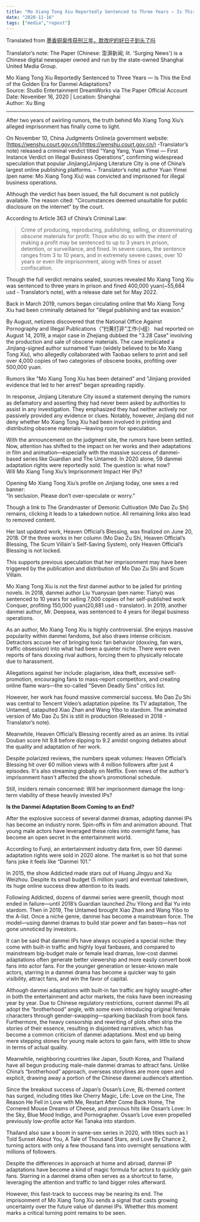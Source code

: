 ```yaml
---
title: "Mo Xiang Tong Xiu Reportedly Sentenced to Three Years — Is This the End of the Golden Era for Danmei Adaptations?" 
date: "2020-11-16"
tags: ["media","repost"] 
---
```


Translated from [墨香铜臭传获刑三年，耽改IP的好日子到头了吗](https://www.thepaper.cn/newsDetail_forward_9990370)

Translator’s note: The Paper (Chinese: 澎湃新闻; lit. 'Surging News') is a Chinese digital newspaper owned and run by the state-owned Shanghai United Media Group.

Mo Xiang Tong Xiu Reportedly Sentenced to Three Years — Is This the End of the Golden Era for Danmei Adaptations?  
Source: Studio Entertainment DreamWorks via The Paper Official Account  
Date: November 16, 2020 | Location: Shanghai  
Author: Xu Bing

---

After two years of swirling rumors, the truth behind Mo Xiang Tong Xiu’s alleged imprisonment has finally come to light.

On November 10, China Judgments Online(a government website: [https://wenshu.court.gov.cn/](https://wenshu.court.gov.cn/) \-Translator’s note) released a criminal verdict titled “Yang Yang, Yuan Yimei — First Instance Verdict on Illegal Business Operations”, confirming widespread speculation that popular Jinjiang(Jinjiang Literature City is one of China’s largest online publishing platforms. – Translator’s note) author Yuan Yimei (pen name: Mo Xiang Tong Xiu) was convicted and imprisoned for illegal business operations.

Although the verdict has been issued, the full document is not publicly available. The reason cited: "Circumstances deemed unsuitable for public disclosure on the internet" by the court.

According to Article 363 of China’s Criminal Law:

> Crime of producing, reproducing, publishing, selling, or disseminating *obscene* materials for profit: Those who do so with the intent of making a profit may be sentenced to up to 3 years in prison, detention, or surveillance, and fined. In severe cases, the sentence ranges from 3 to 10 years, and in extremely severe cases, over 10 years or even life imprisonment, along with fines or asset confiscation.

Though the full verdict remains sealed, sources revealed Mo Xiang Tong Xiu was sentenced to three years in prison and fined 400,000 yuan(\~55,684 usd \- Translator’s note), with a release date set for May 2022\.

Back in March 2019, rumors began circulating online that Mo Xiang Tong Xiu had been criminally detained for "illegal publishing and tax evasion."

By August, netizens discovered that the National Office Against Pornography and Illegal Publications（“扫黄打非”工作小组） had reported on August 14, 2019, a major case in Zhejiang dubbed the "3.28 Case" involving the production and sale of obscene materials. The case implicated a Jinjiang-signed author surnamed Yuan (widely believed to be Mo Xiang Tong Xiu), who allegedly collaborated with Taobao sellers to print and sell over 4,000 copies of two categories of obscene books, profiting over 500,000 yuan.

Rumors like "Mo Xiang Tong Xiu has been detained" and "Jinjiang provided evidence that led to her arrest" began spreading rapidly.

In response, Jinjiang Literature City issued a statement denying the rumors as defamatory and asserting they had never been asked by authorities to assist in any investigation. They emphasized they had neither actively nor passively provided any evidence or clues. Notably, however, Jinjiang did not deny whether Mo Xiang Tong Xiu had been involved in printing and distributing obscene materials—leaving room for speculation.

With the announcement on the judgment site, the rumors have been settled. Now, attention has shifted to the impact on her works and their adaptations in film and animation—especially with the massive success of danmei-based series like Guardian and The Untamed. In 2020 alone, 59 danmei adaptation rights were reportedly sold. The question is: what now?  
Will Mo Xiang Tong Xiu’s Imprisonment Impact Her IPs?

Opening Mo Xiang Tong Xiu’s profile on Jinjiang today, one sees a red banner:  
“In seclusion. Please don’t over-speculate or worry.”

Though a link to The Grandmaster of Demonic Cultivation (Mo Dao Zu Shi) remains, clicking it leads to a takedown notice. All remaining links also lead to removed content.

Her last updated work, Heaven Official’s Blessing, was finalized on June 20, 2018\. Of the three works in her column (Mo Dao Zu Shi, Heaven Official’s Blessing, The Scum Villain's Self-Saving System), only Heaven Official’s Blessing is not locked.

This supports previous speculation that her imprisonment may have been triggered by the publication and distribution of Mo Dao Zu Shi and Scum Villain.

Mo Xiang Tong Xiu is not the first danmei author to be jailed for printing novels. In 2018, danmei author Liu Yuanyuan (pen name: Tianyi) was sentenced to 10 years for selling 7,000 copies of her self-published work Conquer, profiting 150,000 yuan(20,881 usd \- translator). In 2019, another danmei author, Mr. Deepsea, was sentenced to 4 years for illegal business operations.

As an author, Mo Xiang Tong Xiu is highly controversial. She enjoys massive popularity within danmei fandoms, but also draws intense criticism. Detractors accuse her of bringing toxic fan behavior (doxxing, fan wars, traffic obsession) into what had been a quieter niche. There were even reports of fans doxxing rival authors, forcing them to physically relocate due to harassment.

Allegations against her include: plagiarism, idea theft, excessive self-promotion, encouraging fans to mass-report competitors, and creating online flame wars—the so-called “Seven Deadly Sins” critics list.

However, her work has found massive commercial success. Mo Dao Zu Shi was central to Tencent Video’s adaptation pipeline. Its TV adaptation, The Untamed, catapulted Xiao Zhan and Wang Yibo to stardom. The animated version of Mo Dao Zu Shi is still in production (Released in 2018 \- Translator’s note).

Meanwhile, Heaven Official’s Blessing recently aired as an anime. Its initial Douban score hit 9.8 before dipping to 9.2 amidst ongoing debates about the quality and adaptation of her work.

Despite polarized reviews, the numbers speak volumes: Heaven Official’s Blessing hit over 60 million views with 4 million followers after just 4 episodes. It's also streaming globally on Netflix. Even news of the author’s imprisonment hasn't affected the show’s promotional schedule.

Still, insiders remain concerned: Will her imprisonment damage the long-term viability of these heavily invested IPs?

**Is the Danmei Adaptation Boom Coming to an End?**

After the explosive success of several danmei dramas, adapting danmei IPs has become an industry norm. Spin-offs in film and animation abound. That young male actors have leveraged these roles into overnight fame, has become an open secret in the entertainment world.

According to Funji, an entertainment industry data firm, over 50 danmei adaptation rights were sold in 2020 alone. The market is so hot that some fans joke it feels like “Danmei 101.”

In 2015, the show Addicted made stars out of Huang Jingyu and Xu Weizhou. Despite its small budget (5 million yuan) and eventual takedown, its huge online success drew attention to its leads.

Following Addicted, dozens of danmei series were greenlit, though most ended in failure—until 2018’s Guardian launched Zhu Yilong and Bai Yu into stardom. Then in 2019, The Untamed brought Xiao Zhan and Wang Yibo to the A-list. Once a niche genre, danmei has become a mainstream force. The model—using danmei dramas to build star power and fan bases—has not gone unnoticed by investors.

It can be said that danmei IPs have always occupied a special niche: they come with built-in traffic and highly loyal fanbases, and compared to mainstream big-budget male or female lead dramas, low-cost danmei adaptations often generate better viewership and more easily convert book fans into actor fans. For the younger generation or lesser-known male actors, starring in a danmei drama has become a quicker way to gain visibility, attract fans, and win the favor of capital.

Although danmei adaptations with built-in fan traffic are highly sought-after in both the entertainment and actor markets, the risks have been increasing year by year. Due to Chinese regulatory restrictions, current danmei IPs all adopt the “brotherhood” angle, with some even introducing original female characters through gender-swapping—sparking backlash from book fans. Furthermore, the heavy censorship and rewriting of plots often strip the stories of their essence, resulting in disjointed narratives, which has become a common criticism of danmei adaptations. Most end up being mere stepping stones for young male actors to gain fans, with little to show in terms of actual quality.

Meanwhile, neighboring countries like Japan, South Korea, and Thailand have all begun producing male-male danmei dramas to attract fans. Unlike China’s “brotherhood” approach, overseas storylines are more open and explicit, drawing away a portion of the Chinese danmei audience’s attention.

Since the breakout success of Japan’s Ossan’s Love, BL-themed content has surged, including titles like Cherry Magic, Life: Love on the Line, The Reason He Fell in Love with Me, Restart After Come Back Home, The Cornered Mouse Dreams of Cheese, and previous hits like Ossan’s Love: In the Sky, Blue Mood Indigo, and Pornographer. Ossan’s Love even propelled previously low-profile actor Kei Tanaka into stardom.

Thailand also saw a boom in same-sex series in 2020, with titles such as I Told Sunset About You, A Tale of Thousand Stars, and Love By Chance 2, turning actors with only a few thousand fans into overnight sensations with millions of followers.

Despite the differences in approach at home and abroad, danmei IP adaptations have become a kind of magic formula for actors to quickly gain fans. Starring in a danmei drama often serves as a shortcut to fame, leveraging the attention and traffic to land bigger roles afterward.

However, this fast-track to success may be nearing its end. The imprisonment of Mo Xiang Tong Xiu sends a signal that casts growing uncertainty over the future value of danmei IPs. Whether this moment marks a critical turning point remains to be seen.
